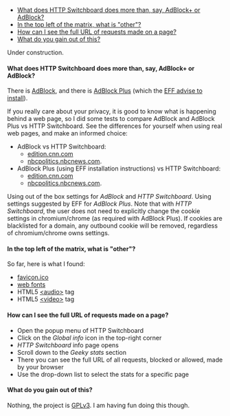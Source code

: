 * [What does HTTP Switchboard does more than, say, AdBlock+ or AdBlock?](FAQ#what-does-http-switchboard-does-more-than-say-adblock-or-adblock)
* [In the top left of the matrix, what is "other"?](FAQ#in-the-top-left-of-the-matrix-what-is-other)
* [How can I see the full URL of requests made on a page?](FAQ#how-can-i-see-the-full-url-of-requests-made-on-a-page)
* [What do you gain out of this?](FAQ#what-do-you-gain-out-of-this)

Under construction.

#### What does HTTP Switchboard does more than, say, AdBlock+ or AdBlock?

There is [AdBlock](https://chrome.google.com/webstore/detail/adblock/gighmmpiobklfepjocnamgkkbiglidom), and there is [AdBlock Plus](https://chrome.google.com/webstore/detail/adblock-plus/cfhdojbkjhnklbpkdaibdccddilifddb) (which the [EFF advise to install](https://www.eff.org/deeplinks/2012/04/4-simple-changes-protect-your-privacy-online)).

If you really care about your privacy, it is good to know what is happening behind a web page, so
I did some tests to compare AdBlock and AdBlock Plus vs HTTP Switchboard. See the differences for yourself when using real web pages, and make an informed choice:

- AdBlock vs HTTP Switchboard:
    * [edition.cnn.com](http://www.diffchecker.com/flic8v70)
    * [nbcpolitics.nbcnews.com](http://www.diffchecker.com/z9byyjng).
- AdBlock Plus (using EFF installation instructions) vs HTTP Switchboard:
    * [edition.cnn.com](http://www.diffchecker.com/jxpdhmit)
    * [nbcpolitics.nbcnews.com](http://www.diffchecker.com/wep03p6r).

Using out of the box settings for *AdBlock* and *HTTP Switchboard*. Using settings suggested by EFF for
*AdBlock Plus*. Note that with *HTTP Switchboard*, the user does not need to explicitly change the cookie settings in chromium/chrome (as required with AdBlock Plus). If cookies are blacklisted for a domain, any outbound cookie will be removed, regardless of chromium/chrome owns settings. 

#### In the top left of the matrix, what is "other"?

So far, here is what I found:
- [favicon.ico](http://en.wikipedia.org/wiki/Favicon)
- [web fonts](http://en.wikipedia.org/wiki/Web_fonts)
- HTML5 [&lt;audio&gt;](http://en.wikipedia.org/wiki/HTML5_Audio) tag
- HTML5 [&lt;video&gt;](http://en.wikipedia.org/wiki/HTML5_video) tag

#### How can I see the full URL of requests made on a page?

- Open the popup menu of HTTP Switchboard
- Click on the *Global info* icon in the top-right corner
- *HTTP Switchboard* info page opens
- Scroll down to the *Geeky stats* section
- There you can see the full URL of all requests, blocked or allowed, made by your browser
- Use the drop-down list to select the stats for a specific page

#### What do you gain out of this?

Nothing, the project is [GPLv3](http://www.gnu.org/licenses/quick-guide-gplv3.html). I am having fun doing this though.